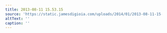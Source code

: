 ```yaml
---
title: 2013-08-11 15.53.15
source: 'https://static.jamesdigioia.com/uploads/2014/01/2013-08-11-15-53-15-scaled.jpg'
altText: ''
caption: ''
---
```


